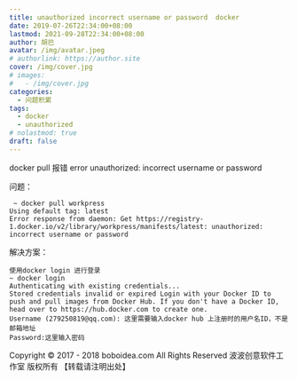 ```yaml
---
title: unauthorized incorrect username or password  docker
date: 2019-07-26T22:34:00+08:00
lastmod: 2021-09-28T22:34:00+08:00
author: 胡巴
avatar: /img/avatar.jpeg
# authorlink: https://author.site
cover: /img/cover.jpg
# images:
#   - /img/cover.jpg
categories:
  - 问题积累
tags:
  - docker
  - unauthorized
# nolastmod: true
draft: false
---
```


docker pull 报错 error unauthorized: incorrect username or password

<!--more-->

问题：

     ~ docker pull workpress
    Using default tag: latest
    Error response from daemon: Get https://registry- 1.docker.io/v2/library/workpress/manifests/latest: unauthorized: incorrect username or password

解决方案：

    使用docker login 进行登录
    ~ docker login
    Authenticating with existing credentials...
    Stored credentials invalid or expired Login with your Docker ID to push and pull images from Docker Hub. If you don't have a Docker ID, head over to https://hub.docker.com to create one.
    Username (279250819@qq.com): 这里需要输入docker hub 上注册时的用户名ID，不是邮箱地址
    Password:这里输入密码

<!--declare-declare-->

Copyright &copy; 2017 - 2018 boboidea.com All Rights Reserved 波波创意软件工作室 版权所有 【转载请注明出处】
